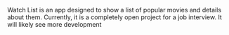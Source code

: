 Watch List is an app designed to show a list of popular movies and details about them.
Currently, it is a completely open project for a job interview. It will likely see more development